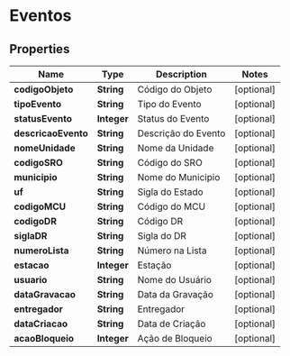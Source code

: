 
# Eventos

## Properties
Name | Type | Description | Notes
------------ | ------------- | ------------- | -------------
**codigoObjeto** | **String** | Código do Objeto |  [optional]
**tipoEvento** | **String** | Tipo do Evento |  [optional]
**statusEvento** | **Integer** | Status do Evento |  [optional]
**descricaoEvento** | **String** | Descrição do Evento |  [optional]
**nomeUnidade** | **String** | Nome da Unidade |  [optional]
**codigoSRO** | **String** | Código do SRO |  [optional]
**municipio** | **String** | Nome do Municipio |  [optional]
**uf** | **String** | Sigla do Estado |  [optional]
**codigoMCU** | **String** | Código do MCU |  [optional]
**codigoDR** | **String** | Código DR |  [optional]
**siglaDR** | **String** | Sigla do DR |  [optional]
**numeroLista** | **String** | Número na Lista |  [optional]
**estacao** | **Integer** | Estação |  [optional]
**usuario** | **String** | Nome do Usuário |  [optional]
**dataGravacao** | **String** | Data da Gravação |  [optional]
**entregador** | **String** | Entregador |  [optional]
**dataCriacao** | **String** | Data de Criação |  [optional]
**acaoBloqueio** | **Integer** | Ação de Bloqueio |  [optional]



